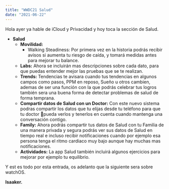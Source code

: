 ```yaml
---
title: "WWDC21 Salud"
date: "2021-06-22"
---
```


Hola ayer ya hable de iCloud y Privacidad y hoy toca la sección de Salud.

- **Salud**
    - **Movilidad:** 
        - Walking Steadiness: Por primera vez en la historia podrás recibir avisos si aumenta tu riesgo de caída, y tomará medidas antes para mejorar tu balance.
    - **Labs:** Ahora se incluirán mas descripciones sobre cada dato, para que puedas entender mejor las pruebas que se te realizan.
    - **Trends:** Tendencias te avisara cuando tus tendencias en algunos campos como pasos, PPM en reposo, Sueño u otros cambien, ademas de ser una función con la que podrás celebrar tus logros también sera una buena forma de detectar problemas de salud de forma temprana.
    - **Compartir datos de Salud con un Doctor:** Con este nuevo sistema podras compartir los datos que tu elijas desde tu teléfono para que tu doctor pueda verlos y tenerlos en cuenta cuando mantenga una conversación contigo.
    - **Family:** Ahora podrás compartir tus datos de Salud con tu Familia de una manera privada y segura podrás ver sus datos de Salud en tiempo real e incluso recibir notificaciones cuando por ejemplo esa persona tenga el ritmo cardiaco muy bajo aunque hay muchas mas notificaciones.
    - **Actividades:** La app Salud también incluirá algunos ejercicios para mejorar por ejemplo tu equilibrio.

Y est es todo por esta entrada, os adelanto que la siguiente sera sobre watchOS.

**Isaaker.**
